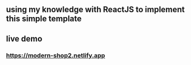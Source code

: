 ## using my knowledge with ReactJS to implement this simple template

## live demo

### https://modern-shop2.netlify.app
